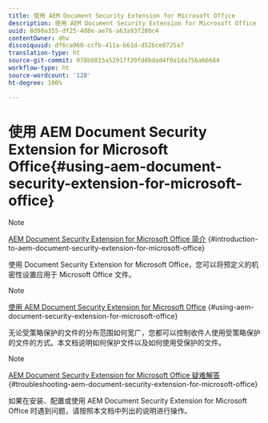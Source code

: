 ```yaml
---
title: 使用 AEM Document Security Extension for Microsoft Office
description: 使用 AEM Document Security Extension for Microsoft Office
uuid: 8d98a355-df25-4d8e-ae76-a63a93f280c4
contentOwner: dhv
discoiquuid: df6ca960-ccfb-411a-b61d-d52bce0725a7
translation-type: ht
source-git-commit: 078b8815a52917f20fd8bdad4f0a1da756a66684
workflow-type: ht
source-wordcount: '120'
ht-degree: 100%

---
```



# 使用 AEM Document Security Extension for Microsoft Office{#using-aem-document-security-extension-for-microsoft-office}

>[!NOTE]
>
>[AEM Document Security Extension for Microsoft Office 简介](../document-security-extension-microsoft-office.md) {#introduction-to-aem-document-security-extension-for-microsoft-office}
>
>使用 Document Security Extension for Microsoft Office，您可以将预定义的机密性设置应用于 Microsoft Office 文件。

>[!NOTE]
>
>[使用 AEM Document Security Extension for Microsoft Office](../using-aem-document-security-extension.md) {#using-aem-document-security-extension-for-microsoft-office}
>
>无论受策略保护的文件的分布范围如何宽广，您都可以控制收件人使用受策略保护的文件的方式。本文档说明如何保护文件以及如何使用受保护的文件。

>[!NOTE]
>
>[AEM Document Security Extension for Microsoft Office 疑难解答](../troubleshooting-document-security-extension.md) {#troubleshooting-aem-document-security-extension-for-microsoft-office}
>
>如果在安装、配置或使用 AEM Document Security Extension for Microsoft Office 时遇到问题，请按照本文档中列出的说明进行操作。

